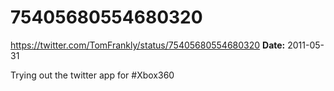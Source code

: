 # 75405680554680320
https://twitter.com/TomFrankly/status/75405680554680320
**Date:** 2011-05-31

Trying out the twitter app for #Xbox360
